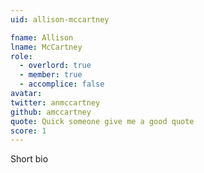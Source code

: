 ```yaml
---
uid: allison-mccartney

fname: Allison
lname: McCartney
role:
  - overlord: true
  - member: true
  - accomplice: false
avatar: 
twitter: anmccartney
github: amccartney
quote: Quick someone give me a good quote
score: 1
---
```


Short bio
